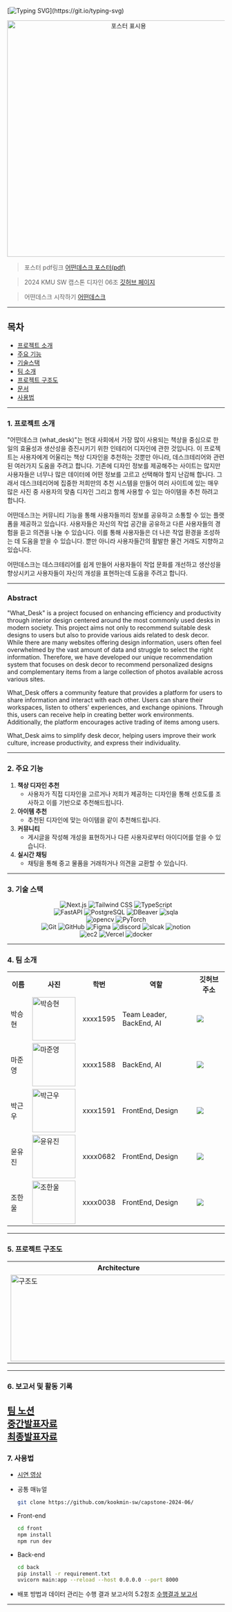 [![Typing SVG](https://readme-typing-svg.demolab.com?font=Fira+Code&pause=1000&color=A16D07&random=false&width=435&lines=%EC%9D%B4+%EC%B1%85%EC%83%81+%EC%96%B4%EB%96%A4%EB%8D%B0%3F+++%EC%96%B4%EB%96%A4%EB%8D%B0%EC%8A%A4%ED%81%AC(what_desk))](https://git.io/typing-svg)

<div align="center">
  <img width="546" alt="포스터 표시용" src="https://github.com/kookmin-sw/capstone-2024-06/assets/54922799/59a6c64e-2069-4e5f-aaf5-d79e90b52e66">
</div>

> 포스터 pdf링크
> <a href="https://github.com/kookmin-sw/capstone-2024-06/files/15373556/default.pdf">어떤데스크 포스터(pdf)</a>

> 2024 KMU SW 캡스톤 디자인 06조
> <a href="https://kookmin-sw.github.io/capstone-2024-06/">깃허브 페이지</a>

> 어떤데스크 시작하기
> <a href="https://capstone-2024-06-front.vercel.app/">어떤데스크</a>

---

## 목차

- [ 프로젝트 소개](#-프로젝트-소개)
- [ 주요 기능](#-주요-기능)
- [ 기술스택](#-기술-스택)
- [ 팀 소개](#-팀-소개)
- [ 프로젝트 구조도](#-프로젝트-구조도)
- [ 문서](#-문서)
- [ 사용법](#-사용법)

---


### 1. 프로젝트 소개
"어떤데스크 (what_desk)"는 현대 사회에서 가장 많이 사용되는 책상을 중심으로 한 일의 효율성과 생산성을 증진시키기 위한 인테리어 디자인에 관한 것입니다. 이 프로젝트는 사용자에게 어울리는 책상 디자인을 추천하는 것뿐만 아니라, 데스크테리어와 관련된 여러가지 도움을 주려고 합니다. 기존에 디자인 정보를 제공해주는 사이트는 많지만 사용자들은 너무나 많은 데이터에 어떤 정보를 고르고 선택해야 할지 난감해 합니다. 그래서 데스크테리어에 집중한 저희만의 추천 시스템을 만들어 여러 사이트에 있는 매우 많은 사진 중 사용자의 맞춤 디자인 그리고 함께 사용할 수 있는 아이템을 추천 하려고 합니다.

어떤데스크는 커뮤니티 기능을 통해 사용자들끼리 정보를 공유하고 소통할 수 있는 플랫폼을 제공하고 있습니다. 사용자들은 자신의 작업 공간을 공유하고 다른 사용자들의 경험을 듣고 의견을 나눌 수 있습니다. 이를 통해 사용자들은 더 나은 작업 환경을 조성하는 데 도움을 받을 수 있습니다. 뿐만 아니라 사용자들간의 활발한 물건 거래도 지향하고 있습니다.
 
어떤데스크는 데스크테리어를 쉽게 만들어 사용자들이 작업 문화를 개선하고 생산성을 향상시키고 사용자들이 자신의 개성을 표현하는데 도움을 주려고 합니다.

---

### Abstract

"What_Desk" is a project focused on enhancing efficiency and productivity through interior design centered around the most commonly used desks in modern society. This project aims not only to recommend suitable desk designs to users but also to provide various aids related to desk decor. While there are many websites offering design information, users often feel overwhelmed by the vast amount of data and struggle to select the right information. Therefore, we have developed our unique recommendation system that focuses on desk decor to recommend personalized designs and complementary items from a large collection of photos available across various sites.

What_Desk offers a community feature that provides a platform for users to share information and interact with each other. Users can share their workspaces, listen to others' experiences, and exchange opinions. Through this, users can receive help in creating better work environments. Additionally, the platform encourages active trading of items among users.

What_Desk aims to simplify desk decor, helping users improve their work culture, increase productivity, and express their individuality.

---

### 2. 주요 기능

  1. **책상 디자인 추천**
      - 사용자가 직접 디자인을 고르거나 저희가 제공하는 디자인을 통해 선호도를 조사하고 이를 기반으로 추천해드립니다.
  2. **아이템 추천**
      - 추천된 디자인에 맞는 아이템을 같이 추천해드립니다.
  3. **커뮤니티**
      - 게시글을 작성해 개성을 표현하거나 다른 사용자로부터 아이디어를 얻을 수 있습니다.
  4. **실시간 채팅**
      - 채팅을 통해 중고 물품을 거래하거나 의견을 교환할 수 있습니다.

----

### 3. 기술 스택

<div align="center"> 
    <img src="https://img.shields.io/badge/Next.JS-000000?style=for-the-badge&logo=next.js&logoColor=white" alt="Next.js">
    <img src="https://img.shields.io/badge/Tailwindcss-06B6D4?style=for-the-badge&logo=Tailwindcss&logoColor=white" alt="Tailwind CSS">
    <img src="https://img.shields.io/badge/typescript-3178c6?style=for-the-badge&logo=TypeScript&logoColor=white" alt="TypeScript"><br>
    <img src="https://img.shields.io/badge/fastapi-009688?style=for-the-badge&logo=fastapi&logoColor=white" alt="FastAPI">
    <img src="https://img.shields.io/badge/postgresql-4169e1?style=for-the-badge&logo=postgresql&logoColor=white" alt="PostgreSQL">
  <img src="https://img.shields.io/badge/dbeaver-382923?style=for-the-badge&logo=dbeaver&logoColor=white" alt="DBeaver">
    <img src="https://img.shields.io/badge/sqlalchemy-d71f00?style=for-the-badge&logo=sqlalchemy&logoColor=white" alt="sqla"><br>
    <img src="https://img.shields.io/badge/opencv-5C3EE8?style=for-the-badge&logo=opencv&logoColor=white" alt="opencv">
    <img src="https://img.shields.io/badge/pytorch-EE4C2C?style=for-the-badge&logo=pytorch&logoColor=white" alt="PyTorch"><br>
    <img src="https://img.shields.io/badge/git-F05032?style=for-the-badge&logo=git&logoColor=white" alt="Git">
    <img src="https://img.shields.io/badge/github-181717?style=for-the-badge&logo=GitHub&logoColor=white" alt="GitHub">
    <img src="https://img.shields.io/badge/Figma-f24e1e?style=for-the-badge&logo=Figma&logoColor=white" alt="Figma">
    <img src="https://img.shields.io/badge/Discord-5865f2?style=for-the-badge&logo=Discord&logoColor=white" alt="discord">
    <img src="https://img.shields.io/badge/Slack-4A154B?style=for-the-badge&logo=slack&logoColor=white" alt="slcak">
    <img src="https://img.shields.io/badge/notion-000000?style=for-the-badge&logo=Notion&logoColor=white" alt="notion"><br>
    <img src="https://img.shields.io/badge/AWS_EC2-FF9900?style=for-the-badge&logo=amazonec2&logoColor=white" alt="ec2">
    <img src="https://img.shields.io/badge/Vercel-000000?style=for-the-badge&logo=Vercel&logoColor=white" alt="Vercel">
    <img src="https://img.shields.io/badge/Docker-2496ED?style=for-the-badge&logo=Docker&logoColor=white" alt="docker">
</div>


---

### 4. 팀 소개

<table align="center">
  <tr>
    <th>이름</th>
    <th>사진</th>
    <th>학번</th>
    <th>역할</th>
    <th>깃허브 주소</th>
  </tr>
  <tr>
    <td>박승현</td>
    <td><img src="https://github.com/kookmin-sw/capstone-2024-06/assets/54922799/1eedf542-55f7-408e-9916-72a3457b0795" alt="박승현" width="100" height="100"></td>
    <td>xxxx1595</td>
    <td>Team Leader, BackEnd, AI</td>
    <td><a href="https://github.com/gustmdqkr321"><img src="https://img.shields.io/badge/github-181717?style=for-the-badge&logo=github&logoColor=white"></a></td>
  </tr>
  <tr>
    <td>마준영</td>
    <td><img src="https://github.com/kookmin-sw/capstone-2024-06/assets/54922799/0f98c7ab-bca7-4943-9ddf-661e7b2b0cf6" alt="마준영" width="100" height="100"></td>
    <td>xxxx1588</td>
    <td>BackEnd, AI</td>
    <td><a href="https://github.com/joonyoung1"><img src="https://img.shields.io/badge/github-181717?style=for-the-badge&logo=github&logoColor=white"></a></td>
  </tr>
  <tr>
    <td>박근우</td>
    <td><img src="https://github.com/kookmin-sw/capstone-2024-06/assets/54922799/3d87db83-46b0-4db3-a9f2-9687ffbee33e" alt="박근우" width="100" height="100"></td>
    <td>xxxx1591</td>
    <td>FrontEnd, Design</td>
    <td><a href="https://github.com/YouSungBlade"><img src="https://img.shields.io/badge/github-181717?style=for-the-badge&logo=github&logoColor=white"></a></td>
  </tr>
  <tr>
    <td>윤유진</td>
    <td><img src="https://github.com/kookmin-sw/capstone-2024-06/assets/54922799/75f50039-8ec4-4dd8-852c-5d28ab497e4f" alt="윤유진" width="100" height="100"></td>
    <td>xxxx0682</td>
    <td>FrontEnd, Design</td>
    <td><a href="https://github.com/yujin8731"><img src="https://img.shields.io/badge/github-181717?style=for-the-badge&logo=github&logoColor=white"></a></td>
  </tr>
  <tr>
    <td>조한울</td>
    <td><img src="https://github.com/kookmin-sw/capstone-2024-06/assets/54922799/70ef9add-f364-4f7e-9766-076bd1db979c" alt="조한울" width="100" height="100"></td>
    <td>xxxx0038</td>
    <td>FrontEnd, Design</td>
    <td><a href="https://github.com/3809271"><img src="https://img.shields.io/badge/github-181717?style=for-the-badge&logo=github&logoColor=white"></a></td>
  </tr>
</table>


---

### 5. 프로젝트 구조도

<table align="center">
    <tr>
        <th>Architecture</th>
        <th>Use Case</th>
        <th>ERD</th>
    </tr>
    <tr>
        <td><img src="https://github.com/kookmin-sw/capstone-2024-06/assets/54922799/da01b460-e8a8-46fe-a1ae-7cf92b9df422" alt="구조도" width="500" height="200"></td>
        <td><img src="https://github.com/kookmin-sw/capstone-2024-06/assets/54922799/29961234-537f-4da4-ac51-7e44eea1eb64" alt="Use Case" width="500" height="200"></td>
        <td><img src="https://github.com/kookmin-sw/capstone-2024-06/assets/54922799/09902c12-f908-4026-8ea4-54d64b65d9e9" alt="ERD" width="500" height="200"></td>
    </tr>
</table>


---

### 6. 보고서 및 활동 기록

<a href="https://www.notion.so/ca0573a611e843218cf85eff7d14bd6a?pvs=4">팀 노션</a><br>
<a href="https://drive.google.com/drive/folders/1zog5XhqHQVDgI3lmMYcss9qFbO88FDZJ?usp=drive_link">중간발표자료</a><br>
<a href="https://drive.google.com/drive/folders/1PIEs6FPnuhyzRXx4TUhYroRguS8A2Vgu?usp=drive_link">최종발표자료</a>
---
### 7. 사용법

- <a href="https://drive.google.com/file/d/1WGfXv7l6HfU1ZkxYw4AgTGqcA8Qj2N_S/view?usp=drive_link">시연 영상</a><br>

- 공통 매뉴얼
    ```bash
    git clone https://github.com/kookmin-sw/capstone-2024-06/
    ```
- Front-end

    ```bash
    cd front
    npm install
    npm run dev
    ```
- Back-end
    ```bash
    cd back
    pip install -r requirement.txt
    uvicorn main:app --reload --host 0.0.0.0 --port 8000
    ```

- 배포 방법과 데이터 관리는 수행 결과 보고서의 5.2참조
<a href="https://docs.google.com/document/d/1mufXKwbdv8KsVtx-5chHl9aQmsy0YiZ-5WUD1upmSoc/edit?usp=sharing">수행결과 보고서</a><br>

---
